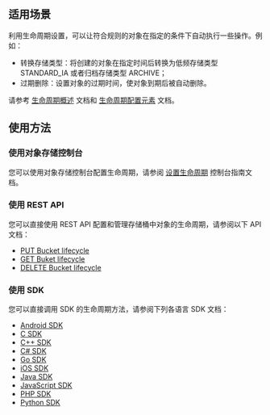 ## 适用场景

利用生命周期设置，可以让符合规则的对象在指定的条件下自动执行一些操作。例如：

- 转换存储类型：将创建的对象在指定时间后转换为低频存储类型 STANDARD_IA 或者归档存储类型 ARCHIVE；
- 过期删除：设置对象的过期时间，使对象到期后被自动删除。

请参考 [生命周期概述](https://cloud.tencent.com/document/product/436/17028) 文档和 [生命周期配置元素](https://cloud.tencent.com/document/product/436/17029) 文档。

## 使用方法

### 使用对象存储控制台

您可以使用对象存储控制台配置生命周期，请参阅 [设置生命周期](https://cloud.tencent.com/document/product/436/14605) 控制台指南文档。

### 使用 REST API

您可以直接使用 REST API 配置和管理存储桶中对象的生命周期，请参阅以下 API 文档：

- [PUT Bucket lifecycle](https://cloud.tencent.com/document/product/436/8280)
- [GET Buket lifecycle](https://cloud.tencent.com/document/product/436/8278)
- [DELETE Bucket lifecycle](https://cloud.tencent.com/document/product/436/8284)

### 使用 SDK

您可以直接调用 SDK 的生命周期方法，请参阅下列各语言 SDK 文档：

- [Android SDK](https://cloud.tencent.com/document/product/436/34537#.E7.94.9F.E5.91.BD.E5.91.A8.E6.9C.9F)
- [C SDK](https://cloud.tencent.com/document/product/436/12297#put-bucket-lifecycle)
- [C++ SDK](https://cloud.tencent.com/document/product/436/35162#.E7.94.9F.E5.91.BD.E5.91.A8.E6.9C.9F)
- [C# SDK](https://cloud.tencent.com/document/product/436/32872#.E7.94.9F.E5.91.BD.E5.91.A8.E6.9C.9F)
- [Go SDK](https://cloud.tencent.com/document/product/436/35058#.E7.94.9F.E5.91.BD.E5.91.A8.E6.9C.9F)
- [iOS SDK](https://cloud.tencent.com/document/product/436/34108#.E7.94.9F.E5.91.BD.E5.91.A8.E6.9C.9F)
- [Java SDK](https://cloud.tencent.com/document/product/436/35216#.E7.94.9F.E5.91.BD.E5.91.A8.E6.9C.9F)
- [JavaScript SDK](https://cloud.tencent.com/document/product/436/12260#put-bucket-lifecycle)
- [PHP SDK](https://cloud.tencent.com/document/product/436/34283#.E7.94.9F.E5.91.BD.E5.91.A8.E6.9C.9F)
- [Python SDK](https://cloud.tencent.com/document/product/436/35152#.E7.94.9F.E5.91.BD.E5.91.A8.E6.9C.9F)
